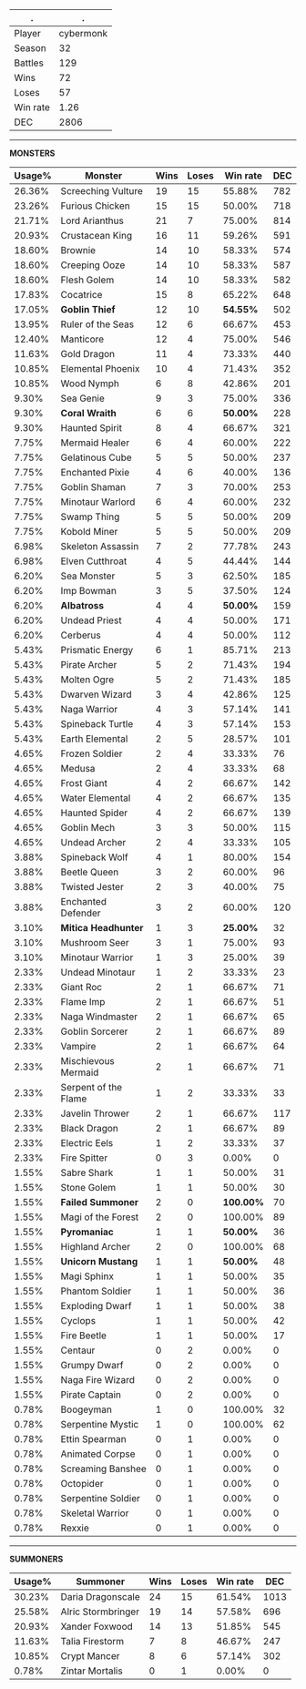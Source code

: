 .|.
|-|-
Player|cybermonk
Season|32
Battles|129
Wins|72
Loses|57
Win rate|1.26
DEC|2806

---
**MONSTERS**

Usage%|Monster|Wins|Loses|Win rate|DEC|
-|-|-|-|-|-|
26.36%|Screeching Vulture|19|15|55.88%|782|
23.26%|Furious Chicken|15|15|50.00%|718|
21.71%|Lord Arianthus|21|7|75.00%|814|
20.93%|Crustacean King|16|11|59.26%|591|
18.60%|Brownie|14|10|58.33%|574|
18.60%|Creeping Ooze|14|10|58.33%|587|
18.60%|Flesh Golem|14|10|58.33%|582|
17.83%|Cocatrice|15|8|65.22%|648|
17.05%|**Goblin Thief**|12|10|**54.55%**|502|
13.95%|Ruler of the Seas|12|6|66.67%|453|
12.40%|Manticore|12|4|75.00%|546|
11.63%|Gold Dragon|11|4|73.33%|440|
10.85%|Elemental Phoenix|10|4|71.43%|352|
10.85%|Wood Nymph|6|8|42.86%|201|
9.30%|Sea Genie|9|3|75.00%|336|
9.30%|**Coral Wraith**|6|6|**50.00%**|228|
9.30%|Haunted Spirit|8|4|66.67%|321|
7.75%|Mermaid Healer|6|4|60.00%|222|
7.75%|Gelatinous Cube|5|5|50.00%|237|
7.75%|Enchanted Pixie|4|6|40.00%|136|
7.75%|Goblin Shaman|7|3|70.00%|253|
7.75%|Minotaur Warlord|6|4|60.00%|232|
7.75%|Swamp Thing|5|5|50.00%|209|
7.75%|Kobold Miner|5|5|50.00%|209|
6.98%|Skeleton Assassin|7|2|77.78%|243|
6.98%|Elven Cutthroat|4|5|44.44%|144|
6.20%|Sea Monster|5|3|62.50%|185|
6.20%|Imp Bowman|3|5|37.50%|124|
6.20%|**Albatross**|4|4|**50.00%**|159|
6.20%|Undead Priest|4|4|50.00%|171|
6.20%|Cerberus|4|4|50.00%|112|
5.43%|Prismatic Energy|6|1|85.71%|213|
5.43%|Pirate Archer|5|2|71.43%|194|
5.43%|Molten Ogre|5|2|71.43%|185|
5.43%|Dwarven Wizard|3|4|42.86%|125|
5.43%|Naga Warrior|4|3|57.14%|141|
5.43%|Spineback Turtle|4|3|57.14%|153|
5.43%|Earth Elemental|2|5|28.57%|101|
4.65%|Frozen Soldier|2|4|33.33%|76|
4.65%|Medusa|2|4|33.33%|68|
4.65%|Frost Giant|4|2|66.67%|142|
4.65%|Water Elemental|4|2|66.67%|135|
4.65%|Haunted Spider|4|2|66.67%|139|
4.65%|Goblin Mech|3|3|50.00%|115|
4.65%|Undead Archer|2|4|33.33%|105|
3.88%|Spineback Wolf|4|1|80.00%|154|
3.88%|Beetle Queen|3|2|60.00%|96|
3.88%|Twisted Jester|2|3|40.00%|75|
3.88%|Enchanted Defender|3|2|60.00%|120|
3.10%|**Mitica Headhunter**|1|3|**25.00%**|32|
3.10%|Mushroom Seer|3|1|75.00%|93|
3.10%|Minotaur Warrior|1|3|25.00%|39|
2.33%|Undead Minotaur|1|2|33.33%|23|
2.33%|Giant Roc|2|1|66.67%|71|
2.33%|Flame Imp|2|1|66.67%|51|
2.33%|Naga Windmaster|2|1|66.67%|65|
2.33%|Goblin Sorcerer|2|1|66.67%|89|
2.33%|Vampire|2|1|66.67%|64|
2.33%|Mischievous Mermaid|2|1|66.67%|71|
2.33%|Serpent of the Flame|1|2|33.33%|33|
2.33%|Javelin Thrower|2|1|66.67%|117|
2.33%|Black Dragon|2|1|66.67%|89|
2.33%|Electric Eels|1|2|33.33%|37|
2.33%|Fire Spitter|0|3|0.00%|0|
1.55%|Sabre Shark|1|1|50.00%|31|
1.55%|Stone Golem|1|1|50.00%|30|
1.55%|**Failed Summoner**|2|0|**100.00%**|70|
1.55%|Magi of the Forest|2|0|100.00%|89|
1.55%|**Pyromaniac**|1|1|**50.00%**|36|
1.55%|Highland Archer|2|0|100.00%|68|
1.55%|**Unicorn Mustang**|1|1|**50.00%**|48|
1.55%|Magi Sphinx|1|1|50.00%|35|
1.55%|Phantom Soldier|1|1|50.00%|36|
1.55%|Exploding Dwarf|1|1|50.00%|38|
1.55%|Cyclops|1|1|50.00%|42|
1.55%|Fire Beetle|1|1|50.00%|17|
1.55%|Centaur|0|2|0.00%|0|
1.55%|Grumpy Dwarf|0|2|0.00%|0|
1.55%|Naga Fire Wizard|0|2|0.00%|0|
1.55%|Pirate Captain|0|2|0.00%|0|
0.78%|Boogeyman|1|0|100.00%|32|
0.78%|Serpentine Mystic|1|0|100.00%|62|
0.78%|Ettin Spearman|0|1|0.00%|0|
0.78%|Animated Corpse|0|1|0.00%|0|
0.78%|Screaming Banshee|0|1|0.00%|0|
0.78%|Octopider|0|1|0.00%|0|
0.78%|Serpentine Soldier|0|1|0.00%|0|
0.78%|Skeletal Warrior|0|1|0.00%|0|
0.78%|Rexxie|0|1|0.00%|0|

---
**SUMMONERS**

Usage%|Summoner|Wins|Loses|Win rate|DEC|
-|-|-|-|-|-|
30.23%|Daria Dragonscale|24|15|61.54%|1013|
25.58%|Alric Stormbringer|19|14|57.58%|696|
20.93%|Xander Foxwood|14|13|51.85%|545|
11.63%|Talia Firestorm|7|8|46.67%|247|
10.85%|Crypt Mancer|8|6|57.14%|302|
0.78%|Zintar Mortalis|0|1|0.00%|0|
